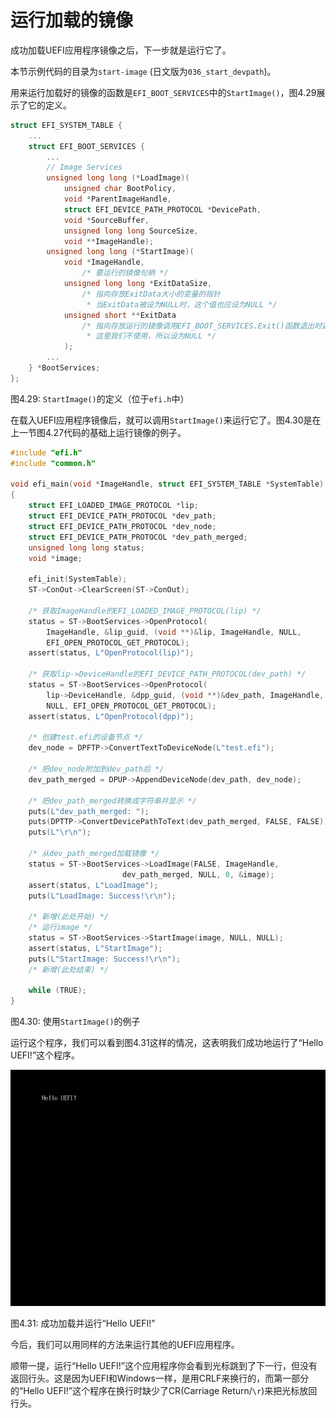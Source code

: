 # 运行加载的镜像

成功加载UEFI应用程序镜像之后，下一步就是运行它了。

本节示例代码的目录为`start-image` (日文版为`036_start_devpath`)。

用来运行加载好的镜像的函数是`EFI_BOOT_SERVICES`中的`StartImage()`，图4.29展示了它的定义。

```c
struct EFI_SYSTEM_TABLE {
    ...
    struct EFI_BOOT_SERVICES {
        ...
        // Image Services
        unsigned long long (*LoadImage)(
            unsigned char BootPolicy,
            void *ParentImageHandle,
            struct EFI_DEVICE_PATH_PROTOCOL *DevicePath,
            void *SourceBuffer,
            unsigned long long SourceSize,
            void **ImageHandle);
        unsigned long long (*StartImage)(
            void *ImageHandle,
                /* 要运行的镜像句柄 */
            unsigned long long *ExitDataSize,
                /* 指向存放ExitData大小的变量的指针
                 * 当ExitData被设为NULL时，这个值也应设为NULL */
            unsigned short **ExitData
                /* 指向存放运行的镜像调用EFI_BOOT_SERVICES.Exit()函数退出时返回的内容的缓冲区的指针
                 * 这里我们不使用，所以设为NULL */
            );
        ...
    } *BootServices;
};
```

图4.29: `StartImage()`的定义（位于`efi.h`中）

在载入UEFI应用程序镜像后，就可以调用`StartImage()`来运行它了。图4.30是在上一节图4.27代码的基础上运行镜像的例子。

```c
#include "efi.h"
#include "common.h"

void efi_main(void *ImageHandle, struct EFI_SYSTEM_TABLE *SystemTable)
{
    struct EFI_LOADED_IMAGE_PROTOCOL *lip;
    struct EFI_DEVICE_PATH_PROTOCOL *dev_path;
    struct EFI_DEVICE_PATH_PROTOCOL *dev_node;
    struct EFI_DEVICE_PATH_PROTOCOL *dev_path_merged;
    unsigned long long status;
    void *image;

    efi_init(SystemTable);
    ST->ConOut->ClearScreen(ST->ConOut);

    /* 获取ImageHandle的EFI_LOADED_IMAGE_PROTOCOL(lip) */
    status = ST->BootServices->OpenProtocol(
        ImageHandle, &lip_guid, (void **)&lip, ImageHandle, NULL,
        EFI_OPEN_PROTOCOL_GET_PROTOCOL);
    assert(status, L"OpenProtocol(lip)");

    /* 获取lip->DeviceHandle的EFI_DEVICE_PATH_PROTOCOL(dev_path) */
    status = ST->BootServices->OpenProtocol(
        lip->DeviceHandle, &dpp_guid, (void **)&dev_path, ImageHandle,
        NULL, EFI_OPEN_PROTOCOL_GET_PROTOCOL);
    assert(status, L"OpenProtocol(dpp)");

    /* 创建test.efi的设备节点 */
    dev_node = DPFTP->ConvertTextToDeviceNode(L"test.efi");

    /* 把dev_node附加到dev_path后 */
    dev_path_merged = DPUP->AppendDeviceNode(dev_path, dev_node);

    /* 把dev_path_merged转换成字符串并显示 */
    puts(L"dev_path_merged: ");
    puts(DPTTP->ConvertDevicePathToText(dev_path_merged, FALSE, FALSE));
    puts(L"\r\n");

    /* 从dev_path_merged加载镜像 */
    status = ST->BootServices->LoadImage(FALSE, ImageHandle,
                         dev_path_merged, NULL, 0, &image);
    assert(status, L"LoadImage");
    puts(L"LoadImage: Success!\r\n");

    /* 新增(此处开始) */
    /* 运行image */
    status = ST->BootServices->StartImage(image, NULL, NULL);
    assert(status, L"StartImage");
    puts(L"StartImage: Success!\r\n");
    /* 新增(此处结束) */

    while (TRUE);
}
```

图4.30: 使用`StartImage()`的例子

运行这个程序，我们可以看到图4.31这样的情况，这表明我们成功地运行了“Hello UEFI!”这个程序。

![成功加载并运行“Hello UEFI!”](../../images/part2/start-image.png)

图4.31: 成功加载并运行“Hello UEFI!”

今后，我们可以用同样的方法来运行其他的UEFI应用程序。

顺带一提，运行“Hello UEFI!”这个应用程序你会看到光标跳到了下一行，但没有返回行头。这是因为UEFI和Windows一样，是用CRLF来换行的，而第一部分的“Hello UEFI!”这个程序在换行时缺少了CR(Carriage Return/`\r`)来把光标放回行头。
